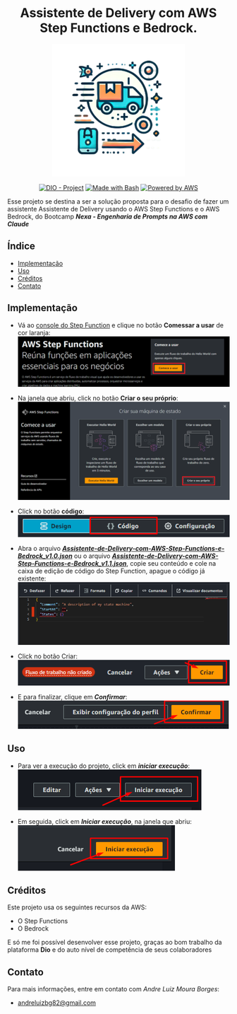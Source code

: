 <div align="center">

# Assistente de Delivery com AWS Step Functions e Bedrock.

![Sou uma imagem](.github/assets/logo2.png)

</div>

<div align="center">

[![DIO - Project](https://img.shields.io/badge/DIO-Project-FED564?logo=youtube)](https://dio.me/)
[![Made with Bash](https://img.shields.io/badge/Prompt-Project-FED564?logo=gnu-bash&amp;logoColor=white)](https://www.gnu.org/software/bash/)
[![Powered by AWS](https://img.shields.io/badge/Powered%20by-AWS-FED564?logo=icloud&logoColor=white)](https://aws.amazon.com/)

</div>

Esse projeto se destina a ser a solução proposta para o desafio de fazer um assistente Assistente de Delivery usando o AWS Step Functions e o AWS Bedrock, do Bootcamp ***Nexa - Engenharia de Prompts na AWS com Claude***

## Índice

- [Implementação](#implementação)
- [Uso](#uso)
- [Créditos](#créditos)
- [Contato](#contato)

## Implementação

- Vá ao [console do Step Function](https://us-east-1.console.aws.amazon.com/states/home?region=us-east-1#/homepage) e clique no botão **Comessar a usar** de cor laranja:\
![Screenshot_1](.github/assets/Screenshot_1.png)

- Na janela que abriu, click no botão **Criar o seu próprio**:\
![Screenshot_2](.github/assets/Screenshot_2.png)

- Click no botão **código**:\
![Screenshot_2](.github/assets/Screenshot_3.png)

- Abra o arquivo [***Assistente-de-Delivery-com-AWS-Step-Functions-e-Bedrock_v1.0.json***](./Assistente-de-Delivery-com-AWS-Step-Functions-e-Bedrock_v1.0.json) ou o arquivo [***Assistente-de-Delivery-com-AWS-Step-Functions-e-Bedrock_v1.1.json***](./Assistente-de-Delivery-com-AWS-Step-Functions-e-Bedrock_v1.1.json), copie seu conteúdo e cole na caixa de edição de código do Step Function, apague o código já existente:\
![Screenshot_4](.github/assets/Screenshot_4.png)


- Click no botão Criar:\
![Sou uma imagem](.github/assets/Screenshot_5.png)

- E para finalizar, clique em ***Confirmar***:\
![Screenshot_6](.github/assets/Screenshot_6.png)


## Uso

- Para ver a execução do projeto, click em ***iniciar execução***:\
![Screenshot_7](.github/assets/Screenshot_7.png)

- Em seguida, click em ***Iniciar execução***, na janela que abriu:\
![Screenshot_8](.github/assets/Screenshot_8.png)

## Créditos

Este projeto usa os seguintes recursos da AWS:
- O Step Functions 
- O Bedrock

E só me foi possível desenvolver esse projeto, graças ao bom trabalho da plataforma **Dio** e do auto nível de competência de seus colaboradores

## Contato
Para mais informações, entre em contato com *Andre Luiz Moura Borges*:
- andreluizbg82@gmail.com
